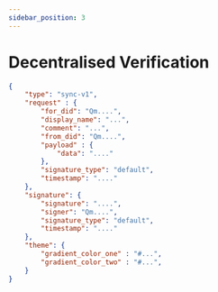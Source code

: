 ```yaml
---
sidebar_position: 3
---
```


# Decentralised Verification

```json title="Example content in request QR for signature verification"
{
    "type": "sync-v1",
    "request" : {
        "for_did": "Qm....",
        "display_name": "...",
        "comment": "...",
        "from_did": "Qm....",
        "payload" : {
            "data": "...."
        },
        "signature_type": "default",
        "timestamp": "...."
    },
    "signature": {
        "signature": "....",
        "signer": "Qm....",
        "signature_type": "default",
        "timestamp": "...."
    },
    "theme": {
        "gradient_color_one" : "#...",
        "gradient_color_two" : "#...",
    }
}
```
